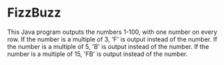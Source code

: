 # FizzBuzz
This Java program outputs the numbers 1-100, with one number on every row.
If the number is a multiple of 3, 'F' is output instead of the number.
If the number is a multiple of 5, 'B' is output instead of the number.
If the number is a multiple of 15, 'FB' is output instead of the number.
